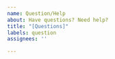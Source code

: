 ```yaml
---
name: Question/Help
about: Have questions? Need help?
title: "[Questions]"
labels: question
assignees: ''

---
```


###
